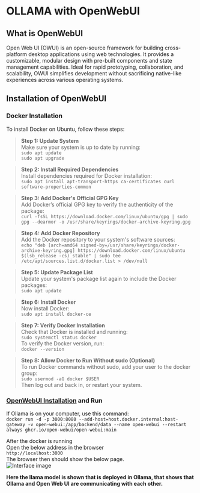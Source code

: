 # OLLAMA with OpenWebUI
## What is OpenWebUI
Open Web UI (OWUI) is an open-source framework for building cross-platform desktop applications using web technologies. It provides a customizable, modular design with pre-built components and state management capabilities. Ideal for rapid prototyping, collaboration, and scalability, OWUI simplifies development without sacrificing native-like experiences across various operating systems.   

## Installation of OpenWebUI
### Docker Installation
To install Docker on Ubuntu, follow these steps:   
> **Step 1: Update System**   
Make sure your system is up to date by running:   
```sudo apt update```   
```sudo apt upgrade```   

> **Step 2: Install Required Dependencies**   
Install dependencies required for Docker installation:   
```sudo apt install apt-transport-https ca-certificates curl software-properties-common```   

> **Step 3: Add Docker's Official GPG Key**   
Add Docker’s official GPG key to verify the authenticity of the package:   
```curl -fsSL https://download.docker.com/linux/ubuntu/gpg | sudo gpg --dearmor -o /usr/share/keyrings/docker-archive-keyring.gpg```   

> **Step 4: Add Docker Repository**   
Add the Docker repository to your system's software sources:   
```echo "deb [arch=amd64 signed-by=/usr/share/keyrings/docker-archive-keyring.gpg] https://download.docker.com/linux/ubuntu $(lsb_release -cs) stable" | sudo tee /etc/apt/sources.list.d/docker.list > /dev/null```   

> **Step 5: Update Package List**   
Update your system's package list again to include the Docker packages:   
```sudo apt update```   

> **Step 6: Install Docker**   
Now install Docker:   
```sudo apt install docker-ce```   

> **Step 7: Verify Docker Installation**   
Check that Docker is installed and running:   
```sudo systemctl status docker```   
To verify the Docker version, run:   
```docker --version```   

> **Step 8: Allow Docker to Run Without sudo (Optional)**   
To run Docker commands without sudo, add your user to the docker group:   
```sudo usermod -aG docker $USER```   
Then log out and back in, or restart your system.   

### [OpenWebUI Installation](https://docs.openwebui.com/) and Run
If Ollama is on your computer, use this command:   
``` docker run -d -p 3000:8080 --add-host=host.docker.internal:host-gateway -v open-webui:/app/backend/data --name open-webui --restart always ghcr.io/open-webui/open-webui:main ```

After the docker is running   
Open the below address in the browser    
``` http://localhost:3000 ```   
The browser then should show the below page.   
![Interface image](https://github.com/robaita/generative_ai_workshop/blob/main/images/openwebui.png)   

**Here the llama model is shown that is deployed in Ollama, that shows that Ollama and Open Web UI are communicating with each other.**
